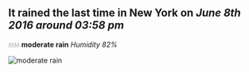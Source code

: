 ## It rained the last time in New York on *June 8th 2016 around 03:58 pm*
💧💧💧💧  **moderate rain** *Humidity 82%*

![moderate rain](http://openweathermap.org/img/w/10d.png)
